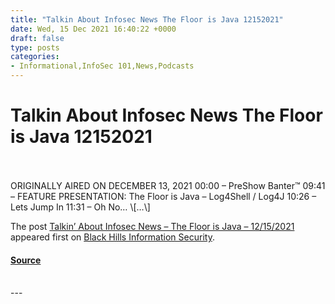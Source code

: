 ```yaml
---
title: "Talkin About Infosec News The Floor is Java 12152021"
date: Wed, 15 Dec 2021 16:40:22 +0000
draft: false
type: posts
categories: 
- Informational,InfoSec 101,News,Podcasts
---
```

# Talkin About Infosec News The Floor is Java 12152021

<br/>

<br/>
ORIGINALLY AIRED ON DECEMBER 13, 2021 00:00 – PreShow Banter™ 09:41 – FEATURE PRESENTATION: The Floor is Java – Log4Shell / Log4J 10:26 – Lets Jump In 11:31 – Oh No… \[…\]

The post [Talkin’ About Infosec News – The Floor is Java – 12/15/2021](https://www.blackhillsinfosec.com/talkin-about-infosec-news-the-floor-is-java-12-15-2021/) appeared first on [Black Hills Information Security](https://www.blackhillsinfosec.com).

#### [Source](https://www.blackhillsinfosec.com/talkin-about-infosec-news-the-floor-is-java-12-15-2021/)

<br/>
---
